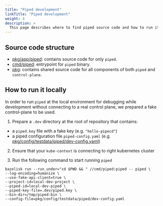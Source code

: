 ```yaml
---
title: "Piped development"
linkTitle: "Piped development"
weight: 4
description: >
  This page describes where to find piped source code and how to run it locally for debugging.
---
```


## Source code structure

- [pkg/app/piped](https://github.com/pipe-cd/pipe/tree/master/pkg/app/piped): contains source code for only `piped`.
- [cmd/piped](https://github.com/pipe-cd/pipe/tree/master/cmd/piped): entrypoint for `piped` binary.
- [pkg](https://github.com/pipe-cd/pipe/tree/master/pkg): contains shared source code for all components of both `piped` and `control-plane`.

## How to run it locally

In order to run `piped` at the local environment for debugging while development without connecting to a real control plane,
we prepared a fake control-plane to be used.

1. Prepare a `.dev` directory at the root of repository that contains:
- a `piped.key` file with a fake key (e.g. `"hello-pipecd"`)
- a piped configuration file `piped-config.yaml` (e.g. [pkg/config/testdata/piped/dev-config.yaml](https://github.com/pipe-cd/pipe/blob/master/pkg/config/testdata/piped/dev-config.yaml))

2. Ensure that your `kube-context` is connecting to right kubernetes cluster

2. Run the following command to start running `piped`

``` console
bazelisk run --run_under="cd $PWD && " //cmd/piped:piped -- piped \
--log-encoding=humanize \
--use-fake-api-client=true \
--project-id=local-dev-project \
--piped-id=local-dev-piped \
--piped-key-file=.dev/piped.key \
--bin-dir=/tmp/piped-bin \
--config-file=pkg/config/testdata/piped/dev-config.yaml
```
